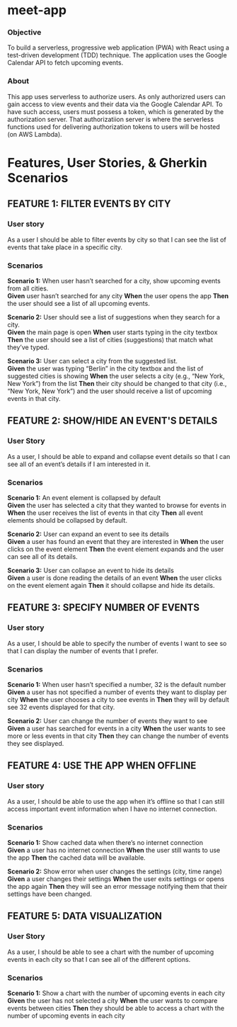 # meet-app

<h3>Objective</h3>
To build a serverless, progressive web application (PWA) with React using a test-driven development (TDD) technique. The application uses the Google Calendar API to fetch upcoming events. 

<h3>About</h3>

This app uses serverless to authorize users. As only authorizred users can gain access to view events and their data via the Google Calendar API. To have such access, users must possess a token, which is generated by the authorization server. That authorizatiion server is where the serverless functions used for delivering authorization tokens to users will be hosted (on AWS Lambda).

<h1>Features, User Stories, & Gherkin Scenarios</h1>

<h2> FEATURE 1: FILTER EVENTS BY CITY </h2>

<h3>User story</h3>
As a user I should be able to filter events by city so that I can see the list of events that take place in a specific city.

<h3>Scenarios</h3>

**Scenario 1:** When user hasn’t searched for a city, show upcoming events from all cities. <br>
**Given** user hasn’t searched for any city **When** the user opens the app **Then** the user should see a list of all upcoming events.

**Scenario 2:** User should see a list of suggestions when they search for a city. <br>
**Given** the main page is open **When** user starts typing in the city textbox **Then** the user should see a list of cities (suggestions) that match what they’ve typed.

**Scenario 3:** User can select a city from the suggested list. <br>
**Given** the user was typing “Berlin” in the city textbox and the list of suggested cities is showing **When** the user selects a city (e.g., “New York, New York”) from the list **Then** their city should be changed to that city (i.e., “New York, New York”) and the user should receive a list of upcoming events in that city.

<h2>FEATURE 2: SHOW/HIDE AN EVENT'S DETAILS</h2>

<h3>User Story</h3>
As a user, I should be able to expand and collapse event details so that I can see all of an event’s details if I am interested in it.

<h3>Scenarios</h3>

**Scenario 1:** An event element is collapsed by default <br>
**Given** the user has  selected a city that they wanted to browse for events in **When** the user receives the list of events in that city **Then** all event elements should be collapsed by default.

**Scenario 2:** User can expand an event to see its details <br>
**Given** a user has found an event that they are interested in **When** the user clicks on the event element **Then** the event element expands and the user can see all of its details.

**Scenario 3:** User can collapse an event to hide its details <br>
**Given** a user is done reading the details of an event **When** the user clicks on the event element again **Then** it should collapse and hide its details.

<h2>FEATURE 3: SPECIFY NUMBER OF EVENTS</h2>

<h3>User story</h3>
As a user, I should be able to specify the number of events I want to see so that I can display the number of events that I prefer.

<h3>Scenarios</h3>

**Scenario 1:** When user hasn’t specified a number, 32 is the default number <br>
**Given** a user has not specified a number of events they want to display per city **When** the user chooses a city to see events in **Then** they will by default see 32 events displayed for that city.

**Scenario 2:** User can change the number of events they want to see <br>
**Given** a user has searched for events in a city **When** the user wants to see more or less events in that city **Then** they can change the number of events they see displayed.

<h2>FEATURE 4: USE THE APP WHEN OFFLINE</h2>

<h3>User story</h3>
As a user, I should be able to use the app when it’s offline so that I can still access important event information when I have no internet connection.

<h3>Scenarios</h3>

**Scenario 1:** Show cached data when there’s no internet connection <br>
**Given** a user has no internet connection **When** the user still wants to use the app **Then** the cached data will be available.

**Scenario 2:** Show error when user changes the settings (city, time range) <br>
**Given** a user changes their settings **When** the user exits settings or opens the app again **Then** they will see an error message notifying them that their settings have been changed.

<h2>FEATURE 5: DATA VISUALIZATION</h2>

<h3>User Story</h3>
As a user, I should be able to see  a chart with the number of upcoming events in each city so that I can see all of the different options.

<h3>Scenarios</h3>

**Scenario 1:** Show a chart with the number of upcoming events in each city <br>
**Given** the user has not selected a city **When** the user wants to compare events between cities **Then** they should be able to access a chart with the number of upcoming events in each city

